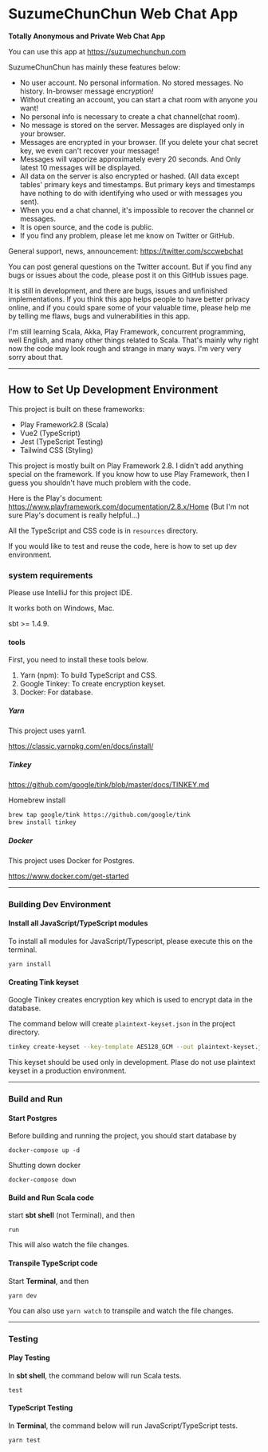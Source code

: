 # SuzumeChunChun Web Chat App

**Totally Anonymous and Private Web Chat App**

You can use this app at https://suzumechunchun.com

SuzumeChunChun has mainly these features below:


- No user account. No personal information. No stored messages. No history. In-browser message encryption!
- Without creating an account, you can start a chat room with anyone you want!
- No personal info is necessary to create a chat channel(chat room).
- No message is stored on the server. Messages are displayed only in your browser.
- Messages are encrypted in your browser. (If you delete your chat secret key, we even can't recover your message!
- Messages will vaporize approximately every 20 seconds. And Only latest 10 messages will be displayed.
- All data on the server is also encrypted or hashed. (All data except tables' primary keys and timestamps. But primary keys and timestamps have nothing to do with identifying who used or with messages you sent).
- When you end a chat channel, it's impossible to recover the channel or messages.
- It is open source, and the code is public.
- If you find any problem, please let me know on Twitter or GitHub.


General support, news, announcement: https://twitter.com/sccwebchat


You can post general questions on the Twitter account.
But if you find any bugs or issues about the code, please post it on this GitHub issues page.


It is still in development, and there are bugs, issues and unfinished implementations.
If you think this app helps people to have better privacy online,
and if you could spare some of your valuable time,
please help me by telling me flaws, bugs and vulnerabilities in this app.


I'm still learning Scala, Akka, Play Framework, concurrent programming, well English, and many other things related to Scala.
That's mainly why right now the code may look rough and strange in many ways.
I'm very very sorry about that.


---


## How to Set Up Development Environment

This project is built on these frameworks:

- Play Framework2.8 (Scala)
- Vue2 (TypeScript)
- Jest (TypeScript Testing)
- Tailwind CSS (Styling)


This project is mostly built on Play Framework 2.8.
I didn't add anything special on the framework.
If you know how to use Play Framework, then I guess you shouldn't have much problem with the code.

Here is the Play's document: https://www.playframework.com/documentation/2.8.x/Home
(But I'm not sure Play's document is really helpful...)

All the TypeScript and CSS code is in `resources` directory.

If you would like to test and reuse the code, here is how to set up dev environment.


### system requirements

Please use IntelliJ for this project IDE.

It works both on Windows, Mac.

sbt >= 1.4.9.


#### tools

First, you need to install these tools below.


1. Yarn (npm): To build TypeScript and CSS.
1. Google Tinkey: To create encryption keyset.
1. Docker: For database.


##### Yarn

This project uses yarn1. 

https://classic.yarnpkg.com/en/docs/install/


##### Tinkey

https://github.com/google/tink/blob/master/docs/TINKEY.md

Homebrew install

```bash
brew tap google/tink https://github.com/google/tink
brew install tinkey
```


##### Docker

This project uses Docker for Postgres.

https://www.docker.com/get-started


---


### Building Dev Environment


#### Install all JavaScript/TypeScript modules

To install all modules for JavaScript/Typescript, please execute this on the terminal.

```
yarn install
```


#### Creating Tink keyset


Google Tinkey creates encryption key which is used to encrypt data in the database.

The command below will create `plaintext-keyset.json` in the project directory.

```bash
tinkey create-keyset --key-template AES128_GCM --out plaintext-keyset.json
```

This keyset should be used only in development. Plase do not use plaintext keyset in a production environment.


---

### Build and Run


#### Start Postgres

Before building and running the project, you should start database by

```shell
docker-compose up -d
```


Shutting down docker


```shell
docker-compose down
```

#### Build and Run Scala code

start **sbt shell** (not Terminal), and then

```shell
run
```

This will also watch the file changes.


#### Transpile TypeScript code

Start **Terminal**, and then

```shell
yarn dev
```

You can also use `yarn watch` to transpile and watch the file changes.


---


### Testing


#### Play Testing

In **sbt shell**, the command below will run Scala tests.

```
test
```

#### TypeScript Testing

In **Terminal**, the command below will run JavaScript/TypeScript tests.

```
yarn test
```


